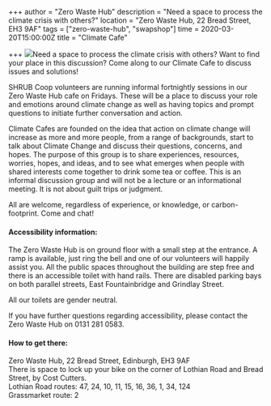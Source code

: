 +++
author = "Zero Waste Hub"
description = "Need a space to process the climate crisis with others?"
location = "Zero Waste Hub, 22 Bread Street, EH3 9AF"
tags = ["zero-waste-hub", "swapshop"]
time = 2020-03-20T15:00:00Z
title = "Climate Cafe"

+++
![](https://res.cloudinary.com/shrub-co-op/image/upload/v1581080181/shrubcoop.org/media/83763714_4056863921005864_7802500042480156672_o_zqclsj.jpg)Need a space to process the climate crisis with others? Want to find your place in this discussion? Come along to our Climate Cafe to discuss issues and solutions!

SHRUB Coop volunteers are running informal fortnightly sessions in our Zero Waste Hub cafe on Fridays. These will be a place to discuss your role and emotions around climate change as well as having topics and prompt questions to initiate further conversation and action.

Climate Cafes are founded on the idea that action on climate change will increase as more and more people, from a range of backgrounds, start to talk about Climate Change and discuss their questions, concerns, and hopes. The purpose of this group is to share experiences, resources, worries, hopes, and ideas, and to see what emerges when people with shared interests come together to drink some tea or coffee. This is an informal discussion group and will not be a lecture or an informational meeting. It is not about guilt trips or judgment.

All are welcome, regardless of experience, or knowledge, or carbon-footprint. Come and chat!

#### Accessibility information:

The Zero Waste Hub is on ground floor with a small step at the entrance. A ramp is available, just ring the bell and one of our volunteers will happily assist you. All the public spaces throughout the building are step free and there is an accessible toilet with hand rails. There are disabled parking bays on both parallel streets, East Fountainbridge and Grindlay Street.

All our toilets are gender neutral.

If you have further questions regarding accessibility, please contact the Zero Waste Hub on 0131 281 0583.

#### How to get there:

Zero Waste Hub, 22 Bread Street, Edinburgh, EH3 9AF  
There is space to lock up your bike on the corner of Lothian Road and Bread Street, by Cost Cutters.  
Lothian Road routes: 47, 24, 10, 11, 15, 16, 36, 1, 34, 124  
Grassmarket route: 2